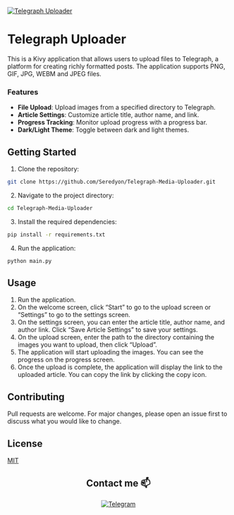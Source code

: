 
[![Telegraph Uploader](https://imgur.com/a/qfCV7UB)](https://github.com/Seredyon/Telegraph-Media-Uploader)


# Telegraph Uploader

This is a Kivy application that allows users to upload files to Telegraph, a platform for creating richly formatted posts. The application supports PNG, GIF, JPG, WEBM and JPEG files.

### Features

- **File Upload**: Upload images from a specified directory to Telegraph.
- **Article Settings**: Customize article title, author name, and link.
- **Progress Tracking**: Monitor upload progress with a progress bar.
- **Dark/Light Theme**: Toggle between dark and light themes.

## Getting Started

1. Clone the repository:

```bash
git clone https://github.com/Seredyon/Telegraph-Media-Uploader.git
```

2. Navigate to the project directory:

```bash
cd Telegraph-Media-Uploader
```

3. Install the required dependencies:

```bash
pip install -r requirements.txt
```

4. Run the application:

```bash
python main.py
```

## Usage

1. Run the application.
2. On the welcome screen, click “Start” to go to the upload screen or “Settings” to go to the settings screen.
3. On the settings screen, you can enter the article title, author name, and author link. Click “Save Article Settings” to save your settings.
4. On the upload screen, enter the path to the directory containing the images you want to upload, then click “Upload”.
5. The application will start uploading the images. You can see the progress on the progress screen.
6. Once the upload is complete, the application will display the link to the uploaded article. You can copy the link by clicking the copy icon.

## Contributing

Pull requests are welcome. For major changes, please open an issue first to discuss what you would like to change.

## License

[MIT](https://choosealicense.com/licenses/mit/)

<h2 align="center">Contact me 📫</h2>

<p align="center">
  <a href="https://t.me/Ice_vol0w_Come">
    <img src="https://img.shields.io/badge/telegram-black?style=for-the-badge&logo=telegram" alt="Telegram">
  </a>
</p>
